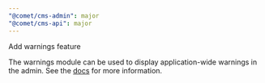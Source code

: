 ```yaml
---
"@comet/cms-admin": major
"@comet/cms-api": major
---
```


Add warnings feature

The warnings module can be used to display application-wide warnings in the admin. See the [docs](https://docs.comet-dxp.com/docs/features-modules/warning-module) for more information.
